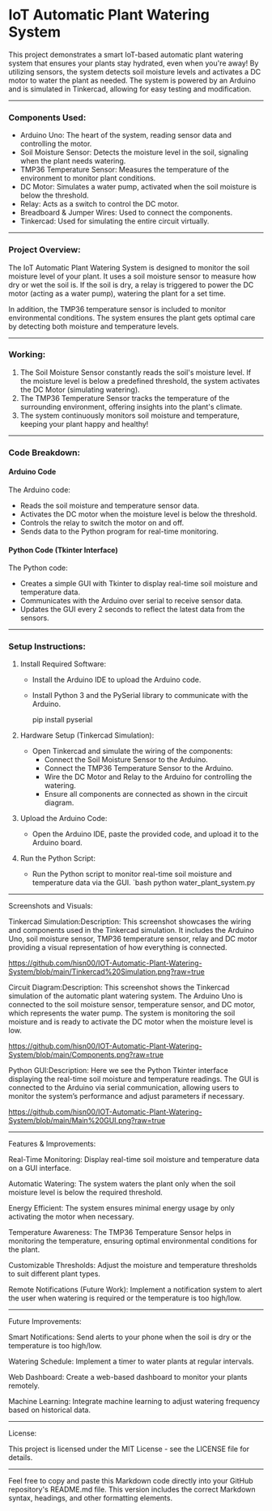 # IoT Automatic Plant Watering System

This project demonstrates a smart IoT-based automatic plant watering system that ensures your plants stay hydrated, even when you're away! By utilizing sensors, the system detects soil moisture levels and activates a DC motor to water the plant as needed. The system is powered by an Arduino and is simulated in Tinkercad, allowing for easy testing and modification.

---

### Components Used:

- Arduino Uno: The heart of the system, reading sensor data and controlling the motor.
- Soil Moisture Sensor: Detects the moisture level in the soil, signaling when the plant needs watering.
- TMP36 Temperature Sensor: Measures the temperature of the environment to monitor plant conditions.
- DC Motor: Simulates a water pump, activated when the soil moisture is below the threshold.
- Relay: Acts as a switch to control the DC motor.
- Breadboard & Jumper Wires: Used to connect the components.
- Tinkercad: Used for simulating the entire circuit virtually.

---

### Project Overview:

The IoT Automatic Plant Watering System is designed to monitor the soil moisture level of your plant. It uses a soil moisture sensor to measure how dry or wet the soil is. If the soil is dry, a relay is triggered to power the DC motor (acting as a water pump), watering the plant for a set time.

In addition, the TMP36 temperature sensor is included to monitor environmental conditions. The system ensures the plant gets optimal care by detecting both moisture and temperature levels.

---

### Working:

1. The Soil Moisture Sensor constantly reads the soil's moisture level. If the moisture level is below a predefined threshold, the system activates the DC Motor (simulating watering).
2. The TMP36 Temperature Sensor tracks the temperature of the surrounding environment, offering insights into the plant's climate.
3. The system continuously monitors soil moisture and temperature, keeping your plant happy and healthy!

---

### Code Breakdown:

#### Arduino Code
The Arduino code:
- Reads the soil moisture and temperature sensor data.
- Activates the DC motor when the moisture level is below the threshold.
- Controls the relay to switch the motor on and off.
- Sends data to the Python program for real-time monitoring.

#### Python Code (Tkinter Interface)
The Python code:
- Creates a simple GUI with Tkinter to display real-time soil moisture and temperature data.
- Communicates with the Arduino over serial to receive sensor data.
- Updates the GUI every 2 seconds to reflect the latest data from the sensors.

---

### Setup Instructions:

1. Install Required Software:
   - Install the Arduino IDE to upload the Arduino code.
   - Install Python 3 and the PySerial library to communicate with the Arduino.
    
     pip install pyserial
     
2. Hardware Setup (Tinkercad Simulation):
   - Open Tinkercad and simulate the wiring of the components:
     - Connect the Soil Moisture Sensor to the Arduino.
     - Connect the TMP36 Temperature Sensor to the Arduino.
     - Wire the DC Motor and Relay to the Arduino for controlling the watering.
     - Ensure all components are connected as shown in the circuit diagram.

3. Upload the Arduino Code:
   - Open the Arduino IDE, paste the provided code, and upload it to the Arduino board.

4. Run the Python Script:
   - Run the Python script to monitor real-time soil moisture and temperature data via the GUI.
   `bash
   python water_plant_system.py


---

Screenshots and Visuals:

Tinkercad Simulation:Description: This screenshot showcases the wiring and components used in the Tinkercad simulation. It includes the Arduino Uno, soil moisture sensor, TMP36 temperature sensor, relay and DC motor providing a visual representation of how everything is connected.

https://github.com/hisn00/IOT-Automatic-Plant-Watering-System/blob/main/Tinkercad%20Simulation.png?raw=true


Circuit Diagram:Description: This screenshot shows the Tinkercad simulation of the automatic plant watering system. The Arduino Uno is connected to the soil moisture sensor, temperature sensor, and DC motor, which represents the water pump. The system is monitoring the soil moisture and is ready to activate the DC motor when the moisture level is low.

https://github.com/hisn00/IOT-Automatic-Plant-Watering-System/blob/main/Components.png?raw=true

Python GUI:Description: Here we see the Python Tkinter interface displaying the real-time soil moisture and temperature readings. The GUI is connected to the Arduino via serial communication, allowing users to monitor the system’s performance and adjust parameters if necessary.

https://github.com/hisn00/IOT-Automatic-Plant-Watering-System/blob/main/Main%20GUI.png?raw=true


---

Features & Improvements:

Real-Time Monitoring: Display real-time soil moisture and temperature data on a GUI interface.

Automatic Watering: The system waters the plant only when the soil moisture level is below the required threshold.

Energy Efficient: The system ensures minimal energy usage by only activating the motor when necessary.

Temperature Awareness: The TMP36 Temperature Sensor helps in monitoring the temperature, ensuring optimal environmental conditions for the plant.

Customizable Thresholds: Adjust the moisture and temperature thresholds to suit different plant types.

Remote Notifications (Future Work): Implement a notification system to alert the user when watering is required or the temperature is too high/low.



---

Future Improvements:

Smart Notifications: Send alerts to your phone when the soil is dry or the temperature is too high/low.

Watering Schedule: Implement a timer to water plants at regular intervals.

Web Dashboard: Create a web-based dashboard to monitor your plants remotely.

Machine Learning: Integrate machine learning to adjust watering frequency based on historical data.



---

License:

This project is licensed under the MIT License - see the LICENSE file for details.

---

Feel free to copy and paste this Markdown code directly into your GitHub repository's README.md file. This version includes the correct Markdown syntax, headings, and other formatting elements.
